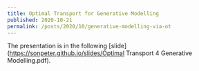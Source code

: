 ```yaml
---
title: Optimal Transport for Generative Modelling
published: 2020-10-21
permalink: /posts/2020/10/generative-modelling-via-ot
---
```

The presentation is in the following [slide](https://sonpeter.github.io/slides/Optimal Transport 4 Generative Modelling.pdf). 
